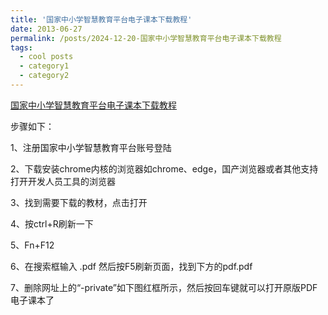 ```yaml
---
title: '国家中小学智慧教育平台电子课本下载教程'
date: 2013-06-27
permalink: /posts/2024-12-20-国家中小学智慧教育平台电子课本下载教程
tags:
  - cool posts
  - category1
  - category2
---
```



[国家中小学智慧教育平台电子课本下载教程](https://zhuanlan.zhihu.com/p/638382710)

步骤如下：

1、注册国家中小学智慧教育平台账号登陆

2、下载安装chrome内核的浏览器如chrome、edge，国产浏览器或者其他支持打开开发人员工具的浏览器

3、找到需要下载的教材，点击打开

4、按ctrl+R刷新一下

5、Fn+F12

6、在搜索框输入 .pdf 然后按F5刷新页面，找到下方的pdf.pdf

7、删除网址上的“-private”如下图红框所示，然后按回车键就可以打开原版PDF电子课本了


